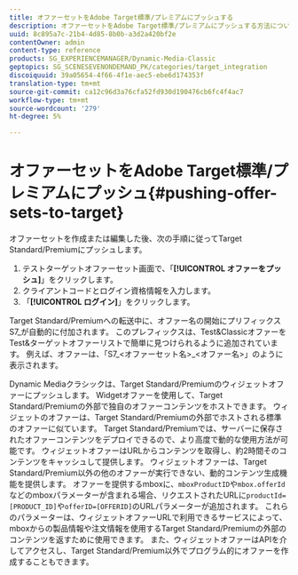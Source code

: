 ```yaml
---
title: オファーセットをAdobe Target標準/プレミアムにプッシュする
description: オファーセットをAdobe Target標準/プレミアムにプッシュする方法について説明します。
uuid: 8c895a7c-21b4-4d85-8b0b-a3d2a420bf2e
contentOwner: admin
content-type: reference
products: SG_EXPERIENCEMANAGER/Dynamic-Media-Classic
geptopics: SG_SCENESEVENONDEMAND_PK/categories/target_integration
discoiquuid: 39a05654-4f66-4f1e-aec5-ebe6d174353f
translation-type: tm+mt
source-git-commit: ca12c96d3a76cfa52fd930d190476cb6fc4f4ac7
workflow-type: tm+mt
source-wordcount: '279'
ht-degree: 5%

---
```



# オファーセットをAdobe Target標準/プレミアムにプッシュ{#pushing-offer-sets-to-target}

オファーセットを作成または編集した後、次の手順に従ってTarget Standard/Premiumにプッシュします。

1. テストターゲットオファーセット画面で、「**[!UICONTROL オファーをプッシュ]**」をクリックします。
1. クライアントコードとログイン資格情報を入力します。
1. 「**[!UICONTROL ログイン]**」をクリックします。

Target Standard/Premiumへの転送中に、オファー名の開始にプリフィックスS7_が自動的に付加されます。 このプレフィックスは、Test&amp;ClassicオファーをTest&amp;ターゲットオファーリストで簡単に見つけられるように追加されています。 例えば、オファーは、「S7_&lt;オファーセット名>_&lt;オファー名>」のように表示されます。

Dynamic Mediaクラシックは、Target Standard/Premiumのウィジェットオファーにプッシュします。 Widgetオファーを使用して、Target Standard/Premiumの外部で独自のオファーコンテンツをホストできます。 ウィジェットのオファーは、Target Standard/Premiumの外部でホストされる標準のオファーに似ています。 Target Standard/Premiumでは、サーバーに保存されたオファーコンテンツをデプロイできるので、より高度で動的な使用方法が可能です。 ウィジェットオファーはURLからコンテンツを取得し、約2時間そのコンテンツをキャッシュして提供します。 ウィジェットオファーは、Target Standard/Premium以外の他のオファーが実行できない、動的コンテンツ生成機能を提供します。 オファーを提供するmboxに、`mboxProductID`や`mbox.offerId`などのmboxパラメーターが含まれる場合、リクエストされたURLに`productId=[PRODUCT_ID]`や`offerID=[OFFERID]`のURLパラメーターが追加されます。 これらのパラメーターは、ウィジェットオファーURLで利用できるサービスによって、mboxからの製品情報や注文情報を使用するTarget Standard/Premiumの外部のコンテンツを返すために使用できます。 また、ウィジェットオファーはAPIを介してアクセスし、Target Standard/Premium以外でプログラム的にオファーを作成することもできます。
